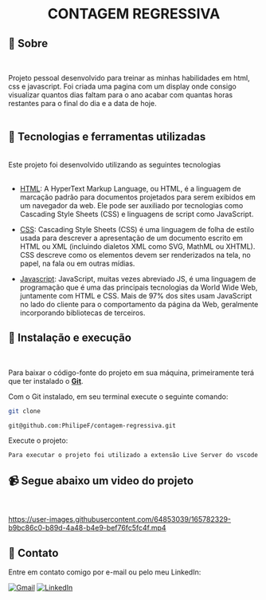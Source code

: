 <div align="center">
<h1> CONTAGEM REGRESSIVA </h1>
</div>

## 📃 Sobre

<br>

Projeto pessoal desenvolvido para treinar as minhas habilidades em html, css e javascript.  Foi criada uma pagina com um display onde consigo visualizar quantos dias faltam para o ano acabar com quantas horas restantes para o final do dia e a data de hoje. 
<br>
<br>

## 🚀 Tecnologias e ferramentas utilizadas

<br>
Este projeto foi desenvolvido utilizando as seguintes tecnologias
<br>
<br>

- [HTML](https://en.wikipedia.org/wiki/HTML): A HyperText Markup Language, ou HTML, é a linguagem de marcação padrão para documentos projetados para serem exibidos em um navegador da web. Ele pode ser auxiliado por tecnologias como Cascading Style Sheets (CSS) e linguagens de script como JavaScript.

- [CSS](https://developer.mozilla.org/en-US/docs/Web/CSS): Cascading Style Sheets (CSS) é uma linguagem de folha de estilo usada para descrever a apresentação de um documento escrito em HTML ou XML (incluindo dialetos XML como SVG, MathML ou XHTML). CSS descreve como os elementos devem ser renderizados na tela, no papel, na fala ou em outras mídias.

- [Javascript](https://en.wikipedia.org/wiki/JavaScript): JavaScript, muitas vezes abreviado JS, é uma linguagem de programação que é uma das principais tecnologias da World Wide Web, juntamente com HTML e CSS. Mais de 97% dos sites usam JavaScript no lado do cliente para o comportamento da página da Web, geralmente incorporando bibliotecas de terceiros.

## 🔧 Instalação e execução

<br>

Para baixar o código-fonte do projeto em sua máquina, primeiramente terá que ter instalado o [**Git**](https://git-scm.com/).

Com o Git instalado, em seu terminal execute o seguinte comando:

```bash
git clone  

git@github.com:PhilipeF/contagem-regressiva.git
```

Execute o projeto:

```
Para executar o projeto foi utilizado a extensão Live Server do vscode
```

<h2>📹 Segue abaixo um video do projeto</h2>
<br>


https://user-images.githubusercontent.com/64853039/165782329-b9bc86c0-b89d-4a48-b4e9-bef76fc5fc4f.mp4



## 📲 Contato

Entre em contato comigo por e-mail ou pelo meu LinkedIn:

<a href="mailto:philipsferreiraa@gmail.com"><img src="https://img.shields.io/badge/Gmail-D14836?style=for-the-badge&logo=gmail&logoColor=white" alt="Gmail"/></a>
<a href="https://www.linkedin.com/in/philipe-ferreira-60696388/"><img src="https://img.shields.io/badge/linkedin%20-%230077B5.svg?&style=for-the-badge&logo=linkedin&logoColor=white" alt="LinkedIn"/></a>
